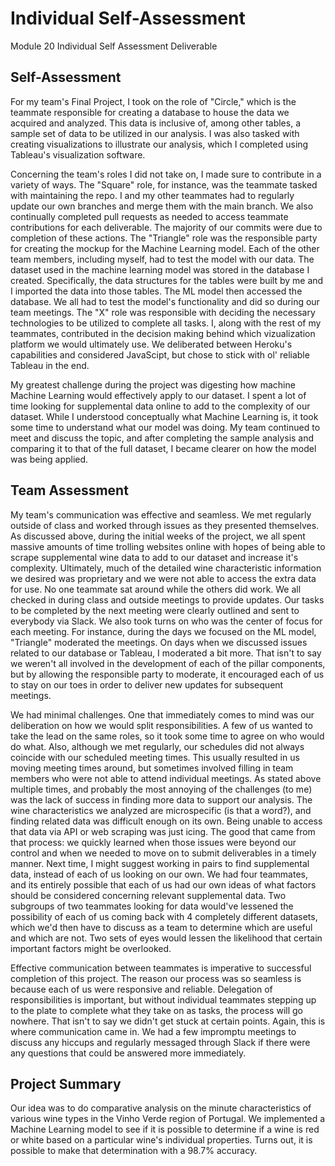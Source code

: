 # Individual Self-Assessment
Module 20 Individual Self Assessment Deliverable

## Self-Assessment
For my team's Final Project, I took on the role of "Circle," which is the teammate responsible for creating a database to house the data we acquired and analyzed. This data is inclusive of, among other tables, a sample set of data to be utilized in our analysis. I was also tasked with creating visualizations to illustrate our analysis, which I completed using Tableau's visualization software.

Concerning the team's roles I did not take on, I made sure to contribute in a variety of ways. The "Square" role, for instance, was the teammate tasked with maintaining the repo. I and my other teammates had to regularly update our own branches and merge them with the main branch. We also continually completed pull requests as needed to access teammate contributions for each deliverable. The majority of our commits were due to completion of these actions. The "Triangle" role was the responsible party for creating the mockup for the Machine Learning model. Each of the other team members, including myself, had to test the model with our data. The dataset used in the machine learning model was stored in the database I created. Specifically, the data structures for the tables were built by me and I imported the data into those tables. The ML model then accessed the database. We all had to test the model's functionality and did so during our team meetings. The "X" role was responsible with deciding the necessary technologies to be utilized to complete all tasks. I, along with the rest of my teammates, contributed in the decision making behind which vizualization platform we would ultimately use. We deliberated between Heroku's capabilities and considered JavaScipt, but chose to stick with ol' reliable Tableau in the end.

My greatest challenge during the project was digesting how machine Machine Learning would effectively apply to our dataset. I spent a lot of time looking for supplemental data online to add to the complexity of our dataset. While I understood conceptually what Machine Learning is, it took some time to understand what our model was doing. My team continued to meet and discuss the topic, and after completing the sample analysis and comparing it to that of the full dataset, I became clearer on how the model was being applied.

## Team Assessment
My team's communication was effective and seamless. We met regularly outside of class and worked through issues as they presented themselves. As discussed above, during the initial weeks of the project, we all spent massive amounts of time trolling websites online with hopes of being able to scrape supplemental wine data to add to our dataset and increase it's complexity. Ultimately, much of the detailed wine characteristic information we desired was proprietary and we were not able to access the extra data for use. No one teammate sat around while the others did work. We all checked in during class and outside meetings to provide updates. Our tasks to be completed by the next meeting were clearly outlined and sent to everybody via Slack. We also took turns on who was the center of focus for each meeting. For instance, during the days we focused on the ML model, "Triangle" moderated the meetings. On days when we discussed issues related to our database or Tableau, I moderated a bit more. That isn't to say we weren't all involved in the development of each of the pillar components, but by allowing the responsible party to moderate, it encouraged each of us to stay on our toes in order to deliver new updates for subsequent meetings. 

We had minimal challenges. One that immediately comes to mind was our deliberation on how we would split responsibilities. A few of us wanted to take the lead on the same roles, so it took some time to agree on who would do what. Also, although we met regularly, our schedules did not always coincide with our scheduled meeting times. This usually resulted in us moving meeting times around, but sometimes involved filling in team members who were not able to attend individual meetings. As stated above multiple times, and probably the most annoying of the challenges (to me) was the lack of success in finding more data to support our analysis. The wine characteristics we analyzed are microspecific (is that a word?), and finding related data was difficult enough on its own. Being unable to access that data via API or web scraping was just icing. The good that came from that process: we quickly learned when those issues were beyond our control and when we needed to move on to submit deliverables in a timely manner. Next time, I might suggest working in pairs to find supplemental data, instead of each of us looking on our own. We had four teammates, and its entirely possible that each of us had our own ideas of what factors should be considered concerning relevant supplemental data. Two subgroups of two teammates looking for data would've lessened the possibility of each of us coming back with 4 completely different datasets, which we'd then have to discuss as a team to determine which are useful and which are not. Two sets of eyes would lessen the likelihood that certain important factors might be overlooked. 

Effective communication between teammates is imperative to successful completion of this project. The reason our process was so seamless is because each of us were responsive and reliable. Delegation of responsibilities is important, but without individual teammates stepping up to the plate to complete what they take on as tasks, the process will go nowhere. That isn't to say we didn't get stuck at certain points. Again, this is where communication came in. We had a few impromptu meetings to discuss any hiccups and regularly messaged through Slack if there were any questions that could be answered more immediately.

## Project Summary
Our idea was to do comparative analysis on the minute characteristics of various wine types in the Vinho Verde region of Portugal. We implemented a Machine Learning model to see if it is possible to determine if a wine is red or white based on a particular wine's individual properties. Turns out, it is possible to make that determination with a 98.7% accuracy.
